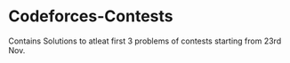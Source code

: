 # Codeforces-Contests
Contains Solutions to atleat first 3 problems of contests starting from 23rd Nov.
